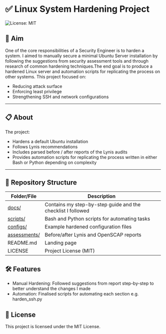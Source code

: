 # ✅ Linux System Hardening Project
![License: MIT](https://img.shields.io/badge/License-MIT-green.svg)


## 🎯 Aim
One of the core responsibilities of a Security Engineer is to harden a system. I aimed to manually secure a minimal Ubuntu Server installation by following the suggestions from security assessment tools and through research of common hardening techniques.The end goal is to produce a hardened Linux server and automation scripts for replicating the process on other systems. This project focused on:

- Reducing attack surface
- Enforcing least privilege
- Strengthening SSH and network configurations


---

## 📋 About
The project:
- Hardens a default Ubuntu installation
- Follows Lynis recommendations
- Includes parsed before / after reports of the Lynis audits
- Provides automation scripts for replicating the process written in either Bash or Python depending on complexity

---

## 📂 Repository Structure

| Folder/File   | Description                                         |
|---------------|-----------------------------------------------------|
| [docs/](./docs)       | Contains my step-by-step guide and the checklist I followed |
| [scripts/](./scripts/)      | Bash and Python scripts for automating tasks       |
| [configs/](./configs/)      | Example hardened configuration files               |
| [assessments/](./assessments/) | Before/after Lynis and OpenSCAP reports            |
| README.md     | Landing page                                        |
| LICENSE       | Project License (MIT)                               |


## 🛠️ Features

- Manual Hardening: Followed suggestions from report step-by-step to better understand the changes I made
- Automation: Finalised scripts for automating each section e.g. harden_ssh.py

## 📜 License
This project is licensed under the MIT License.